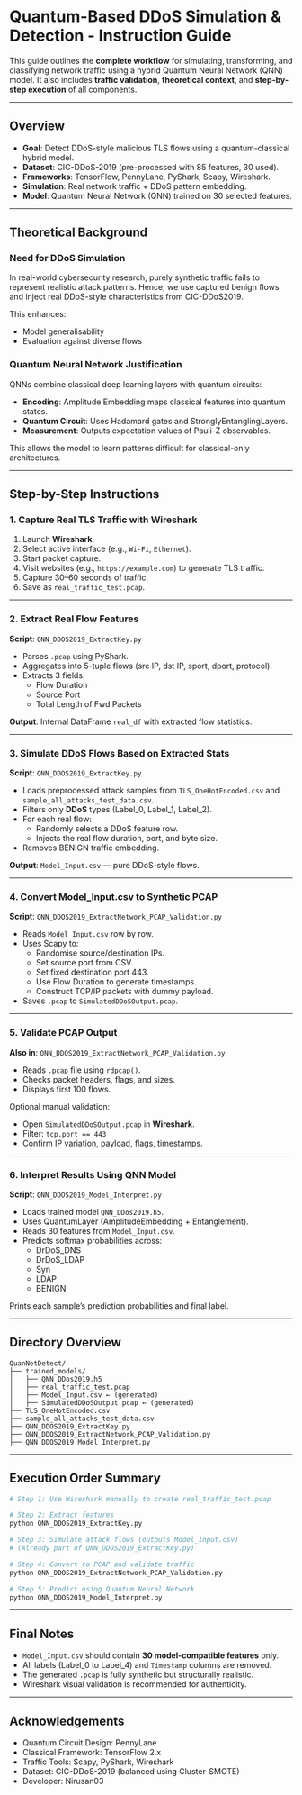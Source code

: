 # Quantum-Based DDoS Simulation & Detection - Instruction Guide

This guide outlines the **complete workflow** for simulating, transforming, and classifying network traffic using a hybrid Quantum Neural Network (QNN) model. It also includes **traffic validation**, **theoretical context**, and **step-by-step execution** of all components.

---

## Overview
- **Goal**: Detect DDoS-style malicious TLS flows using a quantum-classical hybrid model.
- **Dataset**: CIC-DDoS-2019 (pre-processed with 85 features, 30 used).
- **Frameworks**: TensorFlow, PennyLane, PyShark, Scapy, Wireshark.
- **Simulation**: Real network traffic + DDoS pattern embedding.
- **Model**: Quantum Neural Network (QNN) trained on 30 selected features.

---

## Theoretical Background

### Need for DDoS Simulation
In real-world cybersecurity research, purely synthetic traffic fails to represent realistic attack patterns. Hence, we use captured benign flows and inject real DDoS-style characteristics from CIC-DDoS2019.

This enhances:
- Model generalisability
- Evaluation against diverse flows

### Quantum Neural Network Justification
QNNs combine classical deep learning layers with quantum circuits:
- **Encoding**: Amplitude Embedding maps classical features into quantum states.
- **Quantum Circuit**: Uses Hadamard gates and StronglyEntanglingLayers.
- **Measurement**: Outputs expectation values of Pauli-Z observables.

This allows the model to learn patterns difficult for classical-only architectures.

---

## Step-by-Step Instructions

### 1. Capture Real TLS Traffic with Wireshark
1. Launch **Wireshark**.
2. Select active interface (e.g., `Wi-Fi`, `Ethernet`).
3. Start packet capture.
4. Visit websites (e.g., `https://example.com`) to generate TLS traffic.
5. Capture 30–60 seconds of traffic.
6. Save as `real_traffic_test.pcap`.

---

### 2. Extract Real Flow Features
**Script**: `QNN_DDOS2019_ExtractKey.py`

- Parses `.pcap` using PyShark.
- Aggregates into 5-tuple flows (src IP, dst IP, sport, dport, protocol).
- Extracts 3 fields:
  - Flow Duration
  - Source Port
  - Total Length of Fwd Packets

**Output**: Internal DataFrame `real_df` with extracted flow statistics.

---

### 3. Simulate DDoS Flows Based on Extracted Stats
**Script**: `QNN_DDOS2019_ExtractKey.py`

- Loads preprocessed attack samples from `TLS_OneHotEncoded.csv` and `sample_all_attacks_test_data.csv`.
- Filters only **DDoS** types (Label_0, Label_1, Label_2).
- For each real flow:
  - Randomly selects a DDoS feature row.
  - Injects the real flow duration, port, and byte size.
- Removes BENIGN traffic embedding.

**Output**: `Model_Input.csv` — pure DDoS-style flows.

---

### 4. Convert Model_Input.csv to Synthetic PCAP
**Script**: `QNN_DDOS2019_ExtractNetwork_PCAP_Validation.py`

- Reads `Model_Input.csv` row by row.
- Uses Scapy to:
  - Randomise source/destination IPs.
  - Set source port from CSV.
  - Set fixed destination port 443.
  - Use Flow Duration to generate timestamps.
  - Construct TCP/IP packets with dummy payload.
- Saves `.pcap` to `SimulatedDDoSOutput.pcap`.

---

### 5. Validate PCAP Output
**Also in**: `QNN_DDOS2019_ExtractNetwork_PCAP_Validation.py`

- Reads `.pcap` file using `rdpcap()`.
- Checks packet headers, flags, and sizes.
- Displays first 100 flows.

Optional manual validation:
- Open `SimulatedDDoSOutput.pcap` in **Wireshark**.
- Filter: `tcp.port == 443`
- Confirm IP variation, payload, flags, timestamps.

---

### 6. Interpret Results Using QNN Model
**Script**: `QNN_DDOS2019_Model_Interpret.py`

- Loads trained model `QNN_DDos2019.h5`.
- Uses QuantumLayer (AmplitudeEmbedding + Entanglement).
- Reads 30 features from `Model_Input.csv`.
- Predicts softmax probabilities across:
  - DrDoS_DNS
  - DrDoS_LDAP
  - Syn
  - LDAP
  - BENIGN

Prints each sample’s prediction probabilities and final label.

---

## Directory Overview
```
QuanNetDetect/
├── trained_models/
│   ├── QNN_DDos2019.h5
│   ├── real_traffic_test.pcap
│   ├── Model_Input.csv ← (generated)
│   ├── SimulatedDDoSOutput.pcap ← (generated)
├── TLS_OneHotEncoded.csv
├── sample_all_attacks_test_data.csv
├── QNN_DDOS2019_ExtractKey.py
├── QNN_DDOS2019_ExtractNetwork_PCAP_Validation.py
├── QNN_DDOS2019_Model_Interpret.py
```

---

## Execution Order Summary
```bash
# Step 1: Use Wireshark manually to create real_traffic_test.pcap

# Step 2: Extract features
python QNN_DDOS2019_ExtractKey.py

# Step 3: Simulate attack flows (outputs Model_Input.csv)
# (Already part of QNN_DDOS2019_ExtractKey.py)

# Step 4: Convert to PCAP and validate traffic
python QNN_DDOS2019_ExtractNetwork_PCAP_Validation.py

# Step 5: Predict using Quantum Neural Network
python QNN_DDOS2019_Model_Interpret.py
```

---

## Final Notes
- `Model_Input.csv` should contain **30 model-compatible features** only.
- All labels (Label_0 to Label_4) and `Timestamp` columns are removed.
- The generated `.pcap` is fully synthetic but structurally realistic.
- Wireshark visual validation is recommended for authenticity.

---

## Acknowledgements
- Quantum Circuit Design: PennyLane
- Classical Framework: TensorFlow 2.x
- Traffic Tools: Scapy, PyShark, Wireshark
- Dataset: CIC-DDoS-2019 (balanced using Cluster-SMOTE)
- Developer: Nirusan03

